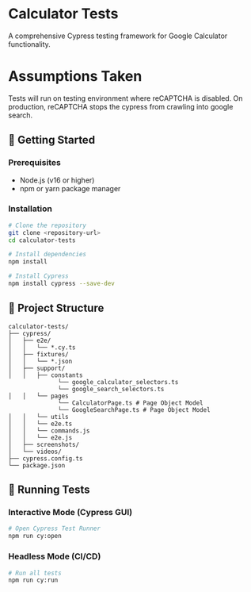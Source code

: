 # Calculator Tests

A comprehensive Cypress testing framework for Google Calculator functionality.

# Assumptions Taken

Tests will run on testing environment where reCAPTCHA is disabled. On production, reCAPTCHA stops the cypress from crawling into google search.

## 🚀 Getting Started

### Prerequisites

- Node.js (v16 or higher)
- npm or yarn package manager

### Installation

```bash
# Clone the repository
git clone <repository-url>
cd calculator-tests

# Install dependencies
npm install

# Install Cypress
npm install cypress --save-dev
```

## 📁 Project Structure

```
calculator-tests/
├── cypress/
│   ├── e2e/
│   │   └── *.cy.ts
│   ├── fixtures/
│   │   └── *.json
│   ├── support/
│   │   ├── constants
              └── google_calculator_selectors.ts
              └── google_search_selectors.ts
│   │   └── pages
              └── CalculatorPage.ts # Page Object Model
              └── GoogleSearchPage.ts # Page Object Model
│   │   └── utils
│   │   └── e2e.ts
│   │   └── commands.js
│   │   └── e2e.js
│   ├── screenshots/
│   └── videos/             
├── cypress.config.ts
└── package.json
```

## 🧪 Running Tests

### Interactive Mode (Cypress GUI)
```bash
# Open Cypress Test Runner
npm run cy:open
```

### Headless Mode (CI/CD)
```bash
# Run all tests
npm run cy:run
```
